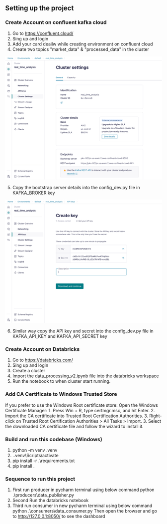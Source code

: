 ## Setting up the project

### Create Account on confluent kafka cloud 
1.  Go to https://confluent.cloud/
2. Sing up and login
3. Add your card deailw while creating environment on confluent cloud
4. Create two topics "market_data" & "processed_data" in the cluster


<html>
<img src="resources/confluent_kafka_cluster_settings.png" alt="Stock Market Analysis Architecture" width="600">
</html>

5. Copy the bootstrap server details into the config_dev.py file in KAFKA_BROKER key
<html>
<img src="resources/confluent_kafka_cluster_api_key_generation.png" alt="Stock Market Analysis Architecture" width="600">
</html>

6. Similar way copy the API key and secret into the config_dev.py file in KAFKA_API_KEY and KAFKA_API_SECRET key

### Create Account on Databricks
1. Go to https://databricks.com/
2. Sing up and login
3. Create a cluster
4. Import the data_processing_v2.ipynb file into the databricks workspace
5. Run the notebook to when cluster start running.

### Add CA Certificate to Windows Trusted Store
If you prefer to use the Windows Root certificate store:
    Open the Windows Certificate Manager:
        1. Press Win + R, type certmgr.msc, and hit Enter.
        2. Import the CA certificate into Trusted Root Certification Authorities.
        3. Right-click on Trusted Root Certification Authorities > All Tasks > Import.
        3. Select the downloaded CA certificate file and follow the wizard to install it.


### Build and run this codebase (Windows)
1. python -m venv .venv
2. .\.venv\Scripts\activate
3. pip install -r .\requirements.txt
4. pip install .

### Sequence to run this project
1. First run producer in pycharm terminal using below command
   python .\producers\data_publisher.py
2. Second Run the databricks notebook
3. Third run consumer in new pycharm terminal using below command
    python .\consumers\data_consumer.py
    Then open the browser and go to  http://127.0.0.1:8050/ to see the dashboard

